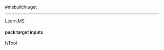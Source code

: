 #msbuild/nuget

---

[Learn.MS](https://learn.microsoft.com/en-us/nuget/reference/msbuild-targets)

#### pack target inputs

[IsTool](https://learn.microsoft.com/en-us/nuget/reference/msbuild-targets#pack-target-inputs)